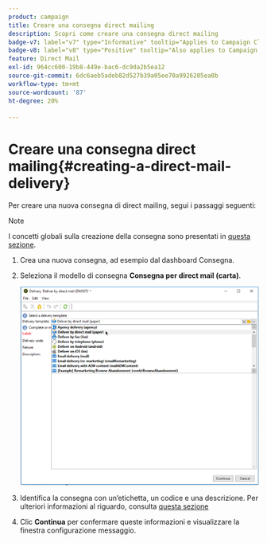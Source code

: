 ```yaml
---
product: campaign
title: Creare una consegna direct mailing
description: Scopri come creare una consegna direct mailing
badge-v7: label="v7" type="Informative" tooltip="Applies to Campaign Classic v7"
badge-v8: label="v8" type="Positive" tooltip="Also applies to Campaign v8"
feature: Direct Mail
exl-id: 964cc600-19b8-449e-bac6-dc9da2b5ea12
source-git-commit: 6dc6aeb5adeb82d527b39a05ee70a9926205ea0b
workflow-type: tm+mt
source-wordcount: '87'
ht-degree: 20%

---
```


# Creare una consegna direct mailing{#creating-a-direct-mail-delivery}



Per creare una nuova consegna di direct mailing, segui i passaggi seguenti:

>[!NOTE]
>
>I concetti globali sulla creazione della consegna sono presentati in [questa sezione](steps-about-delivery-creation-steps.md).

1. Crea una nuova consegna, ad esempio dal dashboard Consegna.
1. Seleziona il modello di consegna **Consegna per direct mail (carta)**.

   ![](assets/direct_mail.png)

1. Identifica la consegna con un’etichetta, un codice e una descrizione. Per ulteriori informazioni al riguardo, consulta [questa sezione](steps-create-and-identify-the-delivery.md#identifying-the-delivery)
1. Clic **Continua** per confermare queste informazioni e visualizzare la finestra configurazione messaggio.
